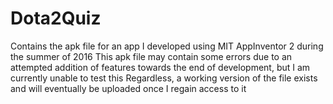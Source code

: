 # Dota2Quiz
Contains the apk file for an app I developed using MIT AppInventor 2 during the summer of 2016
This apk file may contain some errors due to an attempted addition of features towards the end of development, but I am currently unable to test this
Regardless, a working version of the file exists and will eventually be uploaded once I regain access to it
